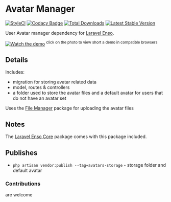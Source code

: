 # Avatar Manager
[![StyleCI](https://styleci.io/repos/94704466/shield?branch=master)](https://styleci.io/repos/94704466)
[![Codacy Badge](https://api.codacy.com/project/badge/Grade/d84efcf2530348d29f2ca573d06f7314)](https://www.codacy.com/app/laravel-enso/AvatarManager?utm_source=github.com&utm_medium=referral&utm_content=laravel-enso/AvatarManager&utm_campaign=badger)
[![Total Downloads](https://poser.pugx.org/laravel-enso/avatarmanager/downloads)](https://packagist.org/packages/laravel-enso/avatarmanager)
[![Latest Stable Version](https://poser.pugx.org/laravel-enso/avatarmanager/version)](https://packagist.org/packages/laravel-enso/avatarmanager)

User Avatar manager dependency for [Laravel Enso](https://github.com/laravel-enso/Enso).

[![Watch the demo](https://laravel-enso.github.io/avatarmanager/screenshots/Selection_013.png)](https://laravel-enso.github.io/avatarmanager/videos/avatar_change.webm)
<sup>click on the photo to view short a demo in compatible browsers</sup>

## Details
 
Includes:
- migration for storing avatar related data
- model, routes & controllers
- a folder used to store the avatar files and a default avatar for users that do not have an avatar set

Uses the [File Manager](https://github.com/laravel-enso/AvatarManager) package for uploading the avatar files

## Notes

The [Laravel Enso Core](https://github.com/laravel-enso/Core) package comes with this package included.

## Publishes

- `php artisan vendor:publish --tag=avatars-storage` - storage folder and default avatar

### Contributions

are welcome